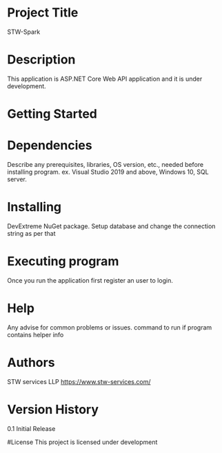 # Project Title
STW-Spark

# Description
This application is ASP.NET Core Web API application and it is under development.

# Getting Started
# Dependencies
Describe any prerequisites, libraries, OS version, etc., needed before installing program. ex. Visual Studio 2019 and above, Windows 10, SQL server.

# Installing
DevExtreme NuGet package. Setup database and change the connection string as per that

# Executing program
Once you run the application first register an user to login.

# Help
Any advise for common problems or issues. command to run if program contains helper info

# Authors
STW services LLP https://www.stw-services.com/

# Version History
0.1 Initial Release

#License
This project is licensed under development
